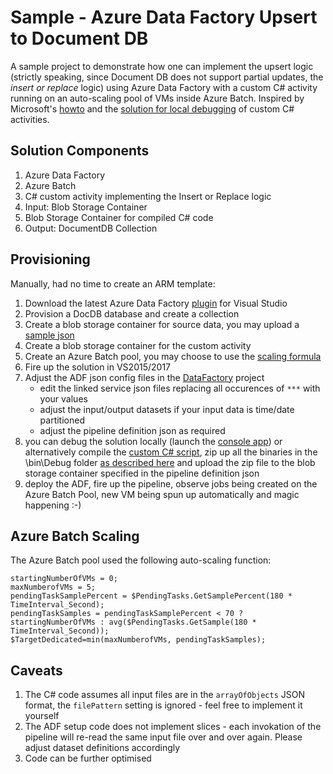 # Sample - Azure Data Factory Upsert to Document DB

A sample project to demonstrate how one can implement the upsert logic (strictly speaking, since Document DB does not support partial updates, the *insert or replace* logic) using Azure Data Factory with a custom C# activity running on an auto-scaling pool of VMs inside Azure Batch. Inspired by Microsoft's [howto](https://docs.microsoft.com/en-us/azure/data-factory/data-factory-use-custom-activities) and  the [solution for local debugging](https://blog.gbrueckl.at/2016/11/debugging-custom-net-activities-azure-data-factory/) of custom C# activities. 

## Solution Components
1. Azure Data Factory
1. Azure Batch
1. C# custom activity implementing the Insert or Replace logic
1. Input: Blob Storage Container
1. Blob Storage Container for compiled C# code
1. Output: DocumentDB Collection

## Provisioning
Manually, had no time to create an ARM template:
1. Download the latest Azure Data Factory [plugin](https://marketplace.visualstudio.com/items?itemName=AzureDataFactory.MicrosoftAzureDataFactoryToolsforVisualStudio2015) for Visual Studio
1. Provision a DocDB database and create a collection
1. Create a blob storage container for source data, you may upload a [sample json](./sample-input)
1. Create a blob storage container for the custom activity
1. Create an Azure Batch pool, you may choose to use the [scaling formula](#azure-batch-scaling)
1. Fire up the solution in VS2015/2017
1. Adjust the ADF json config files in the [DataFactory](./DataFactory) project
   * edit the linked service json files replacing all occurences of `***` with your values
   * adjust the input/output datasets if your input data is time/date partitioned
   * adjust the pipeline definition json as required
1. you can debug the solution locally (launch the [console app](./LocalTest)) or alternatively compile the [custom C# script](./CustomADFActivityDocDBUpsert), zip up all the binaries in the \bin\Debug folder [as described here](https://docs.microsoft.com/en-us/azure/data-factory/data-factory-use-custom-activities#walkthrough) and upload the zip file to the blob storage container specified in the pipeline definition json
1. deploy the ADF, fire up the pipeline, observe jobs being created on the Azure Batch Pool, new VM being spun up automatically and magic happening :-)

## Azure Batch Scaling
The Azure Batch pool used the following auto-scaling function:
```
startingNumberOfVMs = 0;
maxNumberofVMs = 5;
pendingTaskSamplePercent = $PendingTasks.GetSamplePercent(180 * TimeInterval_Second);
pendingTaskSamples = pendingTaskSamplePercent < 70 ? startingNumberOfVMs : avg($PendingTasks.GetSample(180 * TimeInterval_Second));
$TargetDedicated=min(maxNumberofVMs, pendingTaskSamples);
``` 

## Caveats
1. The C# code assumes all input files are in the `arrayOfObjects` JSON format, the `filePattern` setting is ignored - feel free to implement it yourself
2. The ADF setup code does not implement slices - each invokation of the pipeline will re-read the same input file over and over again. Please adjust dataset definitions accordingly
3. Code can be further optimised

